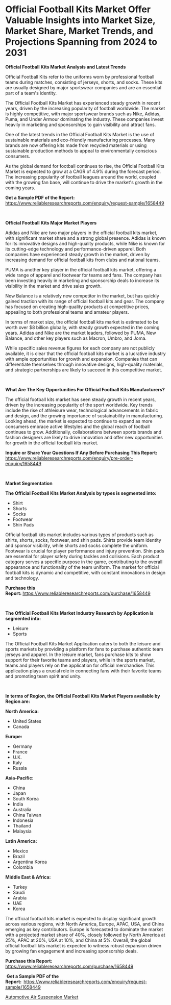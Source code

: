 <p><h1>Official Football Kits Market Offer Valuable Insights into Market Size, Market Share, Market Trends, and Projections Spanning from 2024 to 2031</h1></p><p><strong>Official Football Kits Market Analysis and Latest Trends</strong></p>
<p><p>Official Football Kits refer to the uniforms worn by professional football teams during matches, consisting of jerseys, shorts, and socks. These kits are usually designed by major sportswear companies and are an essential part of a team's identity.</p><p>The Official Football Kits Market has experienced steady growth in recent years, driven by the increasing popularity of football worldwide. The market is highly competitive, with major sportswear brands such as Nike, Adidas, Puma, and Under Armour dominating the industry. These companies invest heavily in marketing and sponsorships to gain visibility and attract fans.</p><p>One of the latest trends in the Official Football Kits Market is the use of sustainable materials and eco-friendly manufacturing processes. Many brands are now offering kits made from recycled materials or using sustainable production methods to appeal to environmentally conscious consumers.</p><p>As the global demand for football continues to rise, the Official Football Kits Market is expected to grow at a CAGR of 4.9% during the forecast period. The increasing popularity of football leagues around the world, coupled with the growing fan base, will continue to drive the market's growth in the coming years.</p></p>
<p><strong>Get a Sample PDF of the Report:&nbsp;</strong> <a href="https://www.reliableresearchreports.com/enquiry/request-sample/1658449">https://www.reliableresearchreports.com/enquiry/request-sample/1658449</a></p>
<p>&nbsp;</p>
<p><strong>Official Football Kits Major Market Players</strong></p>
<p><p>Adidas and Nike are two major players in the official football kits market, with significant market share and a strong global presence. Adidas is known for its innovative designs and high-quality products, while Nike is known for its cutting-edge technology and performance-driven apparel. Both companies have experienced steady growth in the market, driven by increasing demand for official football kits from clubs and national teams.</p><p>PUMA is another key player in the official football kits market, offering a wide range of apparel and footwear for teams and fans. The company has been investing heavily in marketing and sponsorship deals to increase its visibility in the market and drive sales growth.</p><p>New Balance is a relatively new competitor in the market, but has quickly gained traction with its range of official football kits and gear. The company has focused on creating high-quality products at competitive prices, appealing to both professional teams and amateur players.</p><p>In terms of market size, the official football kits market is estimated to be worth over $8 billion globally, with steady growth expected in the coming years. Adidas and Nike are the market leaders, followed by PUMA, New Balance, and other key players such as Macron, Umbro, and Joma.</p><p>While specific sales revenue figures for each company are not publicly available, it is clear that the official football kits market is a lucrative industry with ample opportunities for growth and expansion. Companies that can differentiate themselves through innovative designs, high-quality materials, and strategic partnerships are likely to succeed in this competitive market.</p></p>
<p>&nbsp;</p>
<p><strong>What Are The Key Opportunities For Official Football Kits Manufacturers?</strong></p>
<p><p>The official football kits market has seen steady growth in recent years, driven by the increasing popularity of the sport worldwide. Key trends include the rise of athleisure wear, technological advancements in fabric and design, and the growing importance of sustainability in manufacturing. Looking ahead, the market is expected to continue to expand as more consumers embrace active lifestyles and the global reach of football continues to grow. Additionally, collaborations between sports brands and fashion designers are likely to drive innovation and offer new opportunities for growth in the official football kits market.</p></p>
<p><strong>Inquire or Share Your Questions If Any Before Purchasing This Report:</strong> <a href="https://www.reliableresearchreports.com/enquiry/pre-order-enquiry/1658449">https://www.reliableresearchreports.com/enquiry/pre-order-enquiry/1658449</a></p>
<p>&nbsp;</p>
<p><strong>Market Segmentation</strong></p>
<p><strong>The Official Football Kits Market Analysis by types is segmented into:</strong></p>
<p><ul><li>Shirt</li><li>Shorts</li><li>Socks</li><li>Footwear</li><li>Shin Pads</li></ul></p>
<p><p>Official football kits market includes various types of products such as shirts, shorts, socks, footwear, and shin pads. Shirts provide team identity and sponsor visibility, while shorts and socks complete the uniform. Footwear is crucial for player performance and injury prevention. Shin pads are essential for player safety during tackles and collisions. Each product category serves a specific purpose in the game, contributing to the overall appearance and functionality of the team uniform. The market for official football kits is dynamic and competitive, with constant innovations in design and technology.</p></p>
<p><strong>Purchase this Report:&nbsp;</strong><a href="https://www.reliableresearchreports.com/purchase/1658449">https://www.reliableresearchreports.com/purchase/1658449</a></p>
<p>&nbsp;</p>
<p><strong>The Official Football Kits Market Industry Research by Application is segmented into:</strong></p>
<p><ul><li>Leisure</li><li>Sports</li></ul></p>
<p><p>The Official Football Kits Market Application caters to both the leisure and sports markets by providing a platform for fans to purchase authentic team jerseys and apparel. In the leisure market, fans purchase kits to show support for their favorite teams and players, while in the sports market, teams and players rely on the application for official merchandise. This application plays a crucial role in connecting fans with their favorite teams and promoting team spirit and unity.</p></p>
<p>&nbsp;</p>
<p><strong>In terms of Region, the Official Football Kits Market Players available by Region are:</strong></p>
<p>
    <p> <strong> North America: </strong>
        <ul>
            <li>United States</li>
            <li>Canada</li>
        </ul>
        </p> 
    <p> <strong> Europe: </strong>
        <ul>
            <li>Germany</li>
            <li>France</li>
            <li>U.K.</li>
            <li>Italy</li>
            <li>Russia</li>
        </ul>
        </p> 
    <p> <strong> Asia-Pacific: </strong>
        <ul>
            <li>China</li>
            <li>Japan</li>
            <li>South Korea</li>
            <li>India</li>
            <li>Australia</li>
            <li>China Taiwan</li>
            <li>Indonesia</li>
            <li>Thailand</li>
            <li>Malaysia</li>
        </ul>
        </p> 
    <p> <strong> Latin America: </strong>
        <ul>
            <li>Mexico</li>
            <li>Brazil</li>
            <li>Argentina Korea</li>
            <li>Colombia</li>
        </ul>
        </p> 
    <p> <strong> Middle East & Africa: </strong>
        <ul>
            <li>Turkey</li>
            <li>Saudi</li>
            <li>Arabia</li>
            <li>UAE</li>
            <li>Korea</li>
        </ul>
    </p>
    </p>
<p><p>The official football kits market is expected to display significant growth across various regions, with North America, Europe, APAC, USA, and China emerging as key contributors. Europe is forecasted to dominate the market with a projected market share of 40%, closely followed by North America at 25%, APAC at 20%, USA at 10%, and China at 5%. Overall, the global official football kits market is expected to witness robust expansion driven by growing fan engagement and increasing sponsorship deals.</p></p>
<p><strong>Purchase this Report: </strong><a href="https://www.reliableresearchreports.com/purchase/1658449">https://www.reliableresearchreports.com/purchase/1658449</a></p>
<p>&nbsp;<strong>Get a Sample PDF of the Report:&nbsp;&nbsp;</strong><a href="https://www.reliableresearchreports.com/enquiry/request-sample/1658449">https://www.reliableresearchreports.com/enquiry/request-sample/1658449</a></p>
<p><strong></strong></p>
<p><p><a href="https://full-wildebeest-80b.notion.site/Automotive-Air-Suspension-Market-Size-and-Examines-its-Market-Scope-with-a-Primary-Focus-on-Growth-3e624f3bf4f949f29da7f04a17dded16">Automotive Air Suspension Market</a></p></p>